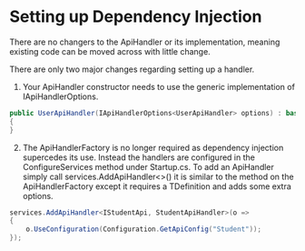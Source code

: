 ﻿# Setting up Dependency Injection
There are no changers to the ApiHandler or its implementation, meaning existing code can be moved across with little change.

There are only two major changes regarding setting up a handler.
1. Your ApiHandler constructor needs to use the generic implementation of IApiHandlerOptions.
```csharp
public UserApiHandler(IApiHandlerOptions<UserApiHandler> options) : base(options)
{
}
```
2. The ApiHandlerFactory is no longer required as dependency injection supercedes its use. Instead the handlers are configured in the ConfigureServices method under Startup.cs. To add an ApiHandler simply call services.AddApiHandler<>() it is similar to the method on the ApiHandlerFactory except it requires a TDefinition and adds some extra options.
```csharp
services.AddApiHandler<IStudentApi, StudentApiHandler>(o =>
{
	o.UseConfiguration(Configuration.GetApiConfig("Student"));
});
```
